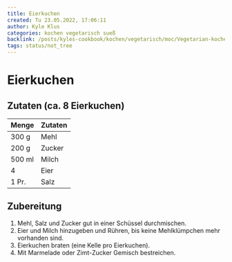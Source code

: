 ```yaml
---
title: Eierkuchen
created: Tu 23.05.2022, 17:06:11
author: Kyle Klus
categories: kochen vegetarisch sueß
backlink: /posts/kyles-cookbook/kochen/vegetarisch/moc/Vegetarian-kochen-Recipes.html
tags: status/not_tree
---
```


# Eierkuchen

## Zutaten (ca. 8 Eierkuchen)

| Menge            | Zutaten                        |
| ---------------- | ------------------------------ |
| 300 g             | Mehl                           |
| 200 g             | Zucker                         |
| 500 ml            | Milch                          |
| 4                | Eier                           |
| 1 Pr.             | Salz                           |

## Zubereitung

1. Mehl, Salz und Zucker gut in einer Schüssel durchmischen.
2. Eier und Milch hinzugeben und Rühren, bis keine Mehlklümpchen mehr vorhanden sind.
3. Eierkuchen braten (eine Kelle pro Eierkuchen).
4. Mit Marmelade oder Zimt-Zucker Gemisch bestreichen.
